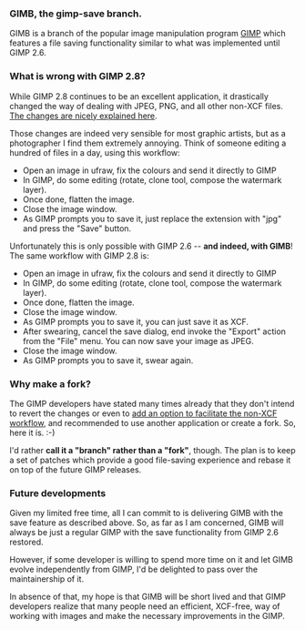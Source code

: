 ### GIMB, the gimp-save branch.
GIMB is a branch of the popular image manipulation program
[GIMP](http://www.gimp.org) which features a file saving functionality
similar to what was implemented until GIMP 2.6.

### What is wrong with GIMP 2.8?
While GIMP 2.8 continues to be an excellent application, it drastically
changed the way of dealing with JPEG, PNG, and all other non-XCF files.
[The changes are nicely explained
here](http://libregraphicsworld.org/blog/entry/gimp-2.8-understanding-ui-changes).

Those changes are indeed very sensible for most graphic artists, but as
a photographer I find them extremely annoying. Think of someone editing
a hundred of files in a day, using this workflow:
- Open an image in ufraw, fix the colours and send it directly to GIMP
- In GIMP, do some editing (rotate, clone tool, compose the watermark
layer).
- Once done, flatten the image.
- Close the image window.
- As GIMP prompts you to save it, just replace the extension with "jpg"
and press the "Save" button.

Unfortunately this is only possible with GIMP 2.6 -- **and indeed, with
GIMB**! The same workflow with GIMP 2.8 is:
- Open an image in ufraw, fix the colours and send it directly to GIMP
- In GIMP, do some editing (rotate, clone tool, compose the watermark
layer).
- Once done, flatten the image.
- Close the image window.
- As GIMP prompts you to save it, you can just save it as XCF.
- After swearing, cancel the save dialog, end invoke the "Export" action
from the "File" menu. You can now save your image as JPEG.
- Close the image window.
- As GIMP prompts you to save it, swear again.

### Why make a fork?
The GIMP developers have stated many times already that they don't
intend to revert the changes or even to [add an option to facilitate the
non-XCF
workflow](https://mail.gnome.org/archives/gimp-developer-list/2012-November/msg00093.html),
and recommended to use another application or create a fork. So, here it
is. :-)

I'd rather **call it a "branch" rather than a "fork"**, though. The plan
is to keep a set of patches which provide a good file-saving experience
and rebase it on top of the future GIMP releases.

### Future developments
Given my limited free time, all I can commit to is delivering GIMB with
the save feature as described above. So, as far as I am concerned, GIMB
will always be just a regular GIMP with the save functionality from GIMP
2.6 restored.

However, if some developer is willing to spend more time on it and let
GIMB evolve independently from GIMP, I'd be delighted to pass over the
maintainership of it.

In absence of that, my hope is that GIMB will be short lived and that
GIMP developers realize that many people need an efficient, XCF-free,
way of working with images and make the necessary improvements in the GIMP.

